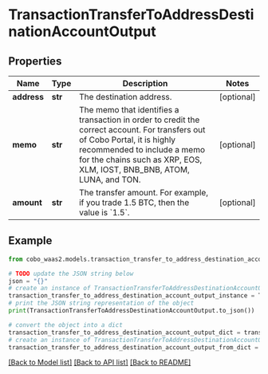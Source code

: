 # TransactionTransferToAddressDestinationAccountOutput


## Properties

Name | Type | Description | Notes
------------ | ------------- | ------------- | -------------
**address** | **str** | The destination address. | [optional] 
**memo** | **str** | The memo that identifies a transaction in order to credit the correct account. For transfers out of Cobo Portal, it is highly recommended to include a memo for the chains such as XRP, EOS, XLM, IOST, BNB_BNB, ATOM, LUNA, and TON. | [optional] 
**amount** | **str** | The transfer amount. For example, if you trade 1.5 BTC, then the value is &#x60;1.5&#x60;.  | [optional] 

## Example

```python
from cobo_waas2.models.transaction_transfer_to_address_destination_account_output import TransactionTransferToAddressDestinationAccountOutput

# TODO update the JSON string below
json = "{}"
# create an instance of TransactionTransferToAddressDestinationAccountOutput from a JSON string
transaction_transfer_to_address_destination_account_output_instance = TransactionTransferToAddressDestinationAccountOutput.from_json(json)
# print the JSON string representation of the object
print(TransactionTransferToAddressDestinationAccountOutput.to_json())

# convert the object into a dict
transaction_transfer_to_address_destination_account_output_dict = transaction_transfer_to_address_destination_account_output_instance.to_dict()
# create an instance of TransactionTransferToAddressDestinationAccountOutput from a dict
transaction_transfer_to_address_destination_account_output_from_dict = TransactionTransferToAddressDestinationAccountOutput.from_dict(transaction_transfer_to_address_destination_account_output_dict)
```
[[Back to Model list]](../README.md#documentation-for-models) [[Back to API list]](../README.md#documentation-for-api-endpoints) [[Back to README]](../README.md)



